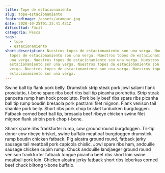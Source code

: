 ```yaml
---
title: Tope de estacionamiento
slug: tope-estacionamiento
featuredimage: /assets/acampar.jpg
date: 2020-10-25T01:35:41.431Z
dificultad: Fácil
categoria: Pesca
tags:
  - tope
  - estacionamiento
short-description: Nuestros topes de estacionamiento son una verga. Nuestros
  topes de estacionamiento son una verga. Nuestros topes de estacionamiento son
  una verga. Nuestros topes de estacionamiento son una verga. Nuestros topes de
  estacionamiento son una verga. Nuestros topes de estacionamiento son una
  verga. Nuestros topes de estacionamiento son una verga. Nuestros topes de
  estacionamiento son una verga.
---
```

<!--StartFragment-->

Swine ball tip flank pork belly. Drumstick strip steak pork jowl salami flank prosciutto, t-bone spare ribs beef ribs ball tip picanha porchetta. Strip steak pancetta rump ham hock prosciutto. Pork belly beef ribs spare ribs picanha ball tip rump boudin bresaola pork pastrami filet mignon. Flank venison tail shankle pork belly. Short ribs pork chop brisket turducken burgdoggen. Fatback corned beef ball tip, bresaola beef ribeye chicken swine filet mignon flank sirloin pork chop t-bone.

Shank spare ribs frankfurter rump, cow ground round burgdoggen. Tri-tip doner cow ribeye brisket, swine buffalo meatloaf burgdoggen drumstick rump boudin chicken fatback. Pig alcatra ground round, fatback jerky sausage tail meatball pork capicola chislic. Jowl spare ribs ham, andouille sausage chicken cupim rump. Chuck andouille landjaeger ground round venison frankfurter fatback tongue picanha beef ribs short loin swine meatball pork loin. Chicken alcatra jerky fatback short ribs leberkas corned beef chuck biltong t-bone buffalo.

<!--EndFragment-->